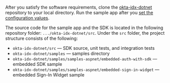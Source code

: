 After you satisfy the software requirements, clone the [okta-idx-dotnet](https://github.com/okta/okta-idx-dotnet)
repository to your local directory. Run the sample app after you [set the configuration values](/docs/guides/oie-embedded-common-download-setup-app/-/main/#set-the-configuration-values).

The source code for the sample app and the SDK is located in the following repository folder: `.../okta-idx-dotnet/src`. Under the `src` folder, the project structure consists of the following:

* `okta-idx-dotnet/src` &mdash; SDK source, unit tests, and integration tests
* `okta-idx-dotnet/samples` &mdash; samples directory
* `okta-idx-dotnet/samples/samples-aspnet/embedded-auth-with-sdk` &mdash; embedded SDK sample
* `okta-idx-dotnet/samples/samples-aspnet/embedded-sign-in-widget` &mdash; embedded Sign-In Widget sample

